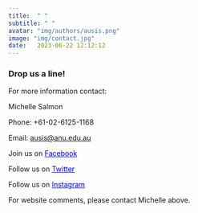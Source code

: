 ```yaml
---
title:  " "
subtitle: " "
avatar: "img/authors/ausis.png"
image: "img/contact.jpg"
date:   2023-06-22 12:12:12
---
```


### Drop us a line!

For more information contact:

Michelle Salmon

Phone: +61-02-6125-1168 

Email: ausis@anu.edu.au

Join us on <a href="https://www.facebook.com/ausisnetwork" style="color:blue;" target="_blank" rel="noopener noreferrer">Facebook</a>

Follow us on <a href="https://twitter.com/ausisedu" style="color:blue;" target="_blank" rel="noopener noreferrer">Twitter</a>

Follow us on <a href="https://www.instagram.com/ausisedu/?hl=en" style="color:blue;" target="_blank" rel="noopener noreferrer">Instagram</a>

For website comments, please contact Michelle above.
